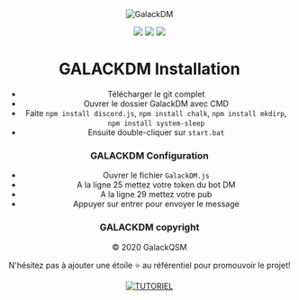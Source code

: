 <center><img  alt="GalackDM" src="https://i.imgur.com/fZylVlp.png"></enter>

[![](https://img.shields.io/discord/736276043836686346.svg?logo=discord&colorB=7289DA)](https://discord.gg/cAmtjYj)
[![](https://img.shields.io/badge/paypal-donate-blue.svg)](https://paypal.me/GalackQSM)
[![](https://img.shields.io/badge/discord.js-v12.0.0--dev-blue.svg?logo=npm)](https://github.com/discordjs)

# GALACKDM Installation

* Télécharger le git complet<br>
* Ouvrer le dossier GalackDM avec CMD<br>
* Faite `npm install discord.js`, `npm install chalk`, `npm install mkdirp`, `npm install system-sleep`<br>
* Ensuite double-cliquer sur `start.bat`<br>

### GALACKDM Configuration
* Ouvrer le fichier `GalackDM.js`<br>
* A la ligne 25 mettez votre token du bot DM<br>
* A la ligne 29 mettez votre pub<br>
* Appuyer sur entrer pour envoyer le message <br>

### GALACKDM copyright
© 2020 GalackQSM

N'hésitez pas à ajouter une étoile ⭐ au référentiel pour promouvoir le projet!

[![TUTORIEL](https://img.youtube.com/vi/yUVWvpjcBSY/0.jpg)](https://www.youtube.com/watch?v=yUVWvpjcBSY)
